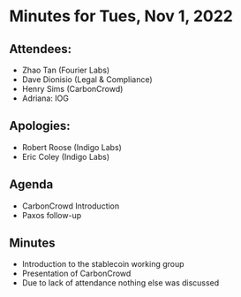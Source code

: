 # Minutes for Tues, Nov 1, 2022

## Attendees:

* Zhao Tan (Fourier Labs)
* Dave Dionisio (Legal & Compliance)
* Henry Sims (CarbonCrowd)
* Adriana: IOG

## Apologies:
- Robert Roose (Indigo Labs)
- Eric Coley (Indigo Labs)

## Agenda

- CarbonCrowd Introduction
- Paxos follow-up

## Minutes

- Introduction to the stablecoin working group
- Presentation of CarbonCrowd
- Due to lack of attendance nothing else was discussed
